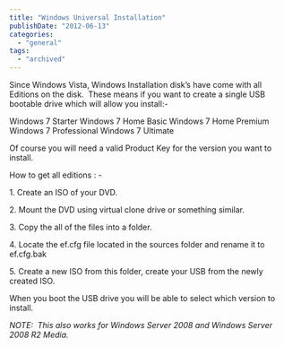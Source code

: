 ```yaml
---
title: "Windows Universal Installation"
publishDate: "2012-06-13"
categories: 
  - "general"
tags:
  - "archived"
---
```


Since Windows Vista, Windows Installation disk’s have come with all Editions on the disk.  These means if you want to create a single USB bootable drive which will allow you install:-

Windows 7 Starter Windows 7 Home Basic Windows 7 Home Premium Windows 7 Professional Windows 7 Ultimate

Of course you will need a valid Product Key for the version you want to install.

How to get all editions : -

1\. Create an ISO of your DVD.

2\. Mount the DVD using virtual clone drive or something similar.

3\. Copy the all of the files into a folder.

4\. Locate the ef.cfg file located in the sources folder and rename it to ef.cfg.bak

5\. Create a new ISO from this folder, create your USB from the newly created ISO.

When you boot the USB drive you will be able to select which version to install.

_NOTE:  This also works for Windows Server 2008 and Windows Server 2008 R2 Media._
